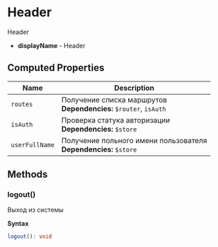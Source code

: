 # Header

Header

- **displayName** - Header

## Computed Properties

| Name           | Description                                                          |
| -------------- | -------------------------------------------------------------------- |
| `routes`       | Получение списка маршрутов<br/>**Dependencies:** `$router`, `isAuth` |
| `isAuth`       | Проверка статука авторизации<br/>**Dependencies:** `$store`          |
| `userFullName` | Получение польного имени пользователя<br/>**Dependencies:** `$store` |

## Methods

### logout()

Выход из системы

**Syntax**

```typescript
logout(): void
```

